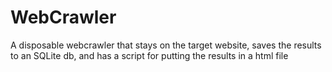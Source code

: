 # WebCrawler
A disposable webcrawler that stays on the target website, saves the results to an SQLite db, and has a script for putting the results in a html file
